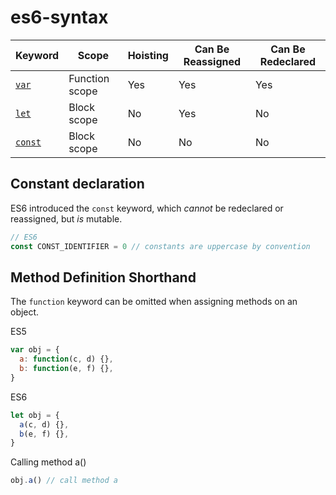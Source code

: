 # es6-syntax

| Keyword                                                                                       | Scope          | Hoisting | Can Be Reassigned | Can Be Redeclared |
| --------------------------------------------------------------------------------------------- | -------------- | -------- | ----------------- | ----------------- |
| [`var`](https://developer.mozilla.org/en-US/docs/Web/JavaScript/Reference/Statements/var)     | Function scope | Yes      | Yes               | Yes               |
| [`let`](https://developer.mozilla.org/en-US/docs/Web/JavaScript/Reference/Statements/let)     | Block scope    | No       | Yes               | No                |
| [`const`](https://developer.mozilla.org/en-US/docs/Web/JavaScript/Reference/Statements/const) | Block scope    | No       | No                | No                |

## Constant declaration

ES6 introduced the `const` keyword, which _cannot_ be redeclared or reassigned, but _is_ mutable.

```js
// ES6
const CONST_IDENTIFIER = 0 // constants are uppercase by convention
```

## Method Definition Shorthand

The `function` keyword can be omitted when assigning methods on an object.

ES5
```js
var obj = {
  a: function(c, d) {},
  b: function(e, f) {},
}
```

ES6
```js
let obj = {
  a(c, d) {},
  b(e, f) {},
}
```

Calling method a()
```js
obj.a() // call method a
```
